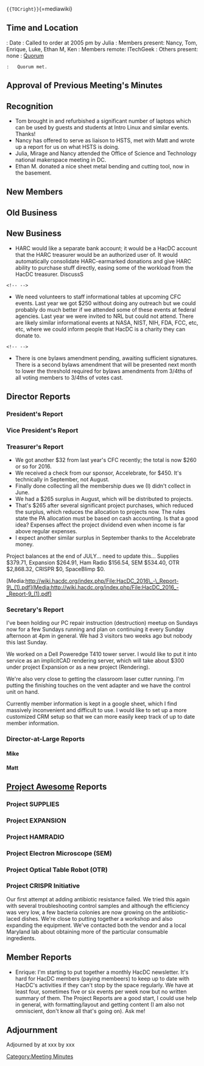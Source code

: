 `{{TOCright}}`{=mediawiki}

## Time and Location

:   Date
:   Called to order at 2005 pm by Julia
:   Members present: Nancy, Tom, Enrique, Luke, Ethan M, Ken
:   Members remote: ITechGeek
:   Others present: none
:   [Quorum](Quorum)

    :   Quorum met.

## Approval of Previous Meeting's Minutes

## Recognition

-   Tom brought in and refurbished a significant number of laptops which
    can be used by guests and students at Intro Linux and similar
    events. Thanks!
-   Nancy has offered to serve as liaison to HSTS, met with Matt and
    wrote up a report for us on what HSTS is doing.
-   Julia, Mirage and Nancy attended the Office of Science and
    Technology national makerspace meeting in DC.
-   Ethan M. donated a nice sheet metal bending and cutting tool, now in
    the basement.

## New Members

## Old Business

## New Business

-   HARC would like a separate bank account; it would be a HacDC account
    that the HARC treasurer would be an authorized user of. It would
    automatically consolidate HARC-earmarked donations and give HARC
    ability to purchase stuff directly, easing some of the workload from
    the HacDC treasurer. DiscussS

```{=html}
<!-- -->
```
-   We need volunteers to staff informational tables at upcoming CFC
    events. Last year we got \$250 without doing any outreach but we
    could probably do much better if we attended some of these events at
    federal agencies. Last year we were invited to NRL but could not
    attend. There are likely similar informational events at NASA, NIST,
    NIH, FDA, FCC, etc, etc, where we could inform people that HacDC is
    a charity they can donate to.

```{=html}
<!-- -->
```
-   There is one bylaws amendment pending, awaiting sufficient
    signatures. There is a second bylaws amendment that will be
    presented next month to lower the threshold required for bylaws
    amendments from 3/4ths of all voting members to 3/4ths of votes
    cast.

## Director Reports

### President's Report

### Vice President's Report

### Treasurer's Report

-   We got another \$32 from last year's CFC recently; the total is now
    \$260 or so for 2016.
-   We received a check from our sponsor, Accelebrate, for \$450. It's
    technically in September, not August.
-   Finally done collecting all the membership dues we (I) didn't
    collect in June.
-   We had a \$265 surplus in August, which will be distributed to
    projects.
-   That's \$265 after several significant project purchases, which
    reduced the surplus, which reduces the allocation to projects now.
    The rules state the PA allocation must be based on cash accounting.
    Is that a good idea? Expenses affect the project dividend even when
    income is far above regular expenses.
-   I expect another similar surplus in September thanks to the
    Accelebrate money.

Project balances at the end of JULY... need to update this... Supplies
\$379.71, Expansion \$264.91, Ham Radio \$156.54, SEM \$534.40, OTR
\$2,868.32, CRISPR \$0, SpaceBlimp \$0.

[Media:http://wiki.hacdc.org/index.php/File:HacDC_2016\_-\_Report-9\_(1).pdf](Media:http://wiki.hacdc.org/index.php/File:HacDC_2016_-_Report-9_(1).pdf)

### Secretary's Report

I've been holding our PC repair instruction (destruction) meetup on
Sundays now for a few Sundays running and plan on continuing it every
Sunday afternoon at 4pm in general. We had 3 visitors two weeks ago but
nobody this last Sunday.

We worked on a Dell Poweredge T410 tower server. I would like to put it
into service as an implicitCAD rendering server, which will take about
\$300 under project Expansion or as a new project (Rendering).

We're also very close to getting the classroom laser cutter running. I'm
putting the finishing touches on the vent adapter and we have the
control unit on hand.

Currently member information is kept in a google sheet, which I find
massively inconvenient and difficult to use. I would like to set up a
more customized CRM setup so that we can more easily keep track of up to
date member information.

### Director-at-Large Reports

#### Mike

#### Matt

## [Project Awesome](:Category:Project_Awesome) Reports

### Project SUPPLIES

### Project EXPANSION

### Project HAMRADIO

### Project Electron Microscope (SEM)

### Project Optical Table Robot (OTR)

### Project CRISPR Initiative

Our first attempt at adding antibiotic resistance failed. We tried this
again with several troubleshooting control samples and although the
efficiency was very low, a few bacteria colonies are now growing on the
antibiotic-laced dishes. We're close to putting together a workshop and
also expanding the equipment. We've contacted both the vendor and a
local Maryland lab about obtaining more of the particular consumable
ingredients.

## Member Reports

-   Enrique: I'm starting to put together a monthly HacDC newsletter.
    It's hard for HacDC members (paying membeers) to keep up to date
    with HacDC's activities if they can't stop by the space regularly.
    We have at least four, sometimes five or six events per week now but
    no written summary of them. The Project Reports are a good start, I
    could use help in general, with formatting/layout and getting
    content (I am also not omniscient, don't know all that's going on).
    Ask me!

## Adjournment

Adjourned by at xxx by xxx

[Category:Meeting Minutes](Category:Meeting_Minutes)
